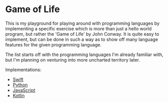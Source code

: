# Game of Life

This is my playground for playing around with programming languages by implementing a specific exercise which is more than just a hello world program, but rather the 'Game of Life' by John Conway. It is quite easy to implement, but can be done in such a way as to show off many language features for the given programming language.

The list starts off with the programming languages I'm already familiar with, but I'm planning on venturing into more uncharted territory later.

Implementations:

- [Swift](SwiftGameOfLife/)
- [Python](PythonGameOfLife/)
- [JavaScript](JavaScriptGameOfLife/)
- [Kotlin](KotlinGameOfLife/)
